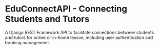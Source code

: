 # EduConnectAPI - Connecting Students and Tutors
A Django REST Framework API  to facilitate connections between students and tutors for online or in-home lesson, including user authentication and booking management.
